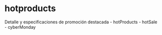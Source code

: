 # hotproducts
Detalle y especificaciones de promoción destacada - hotProducts - hotSale - cyberMonday
